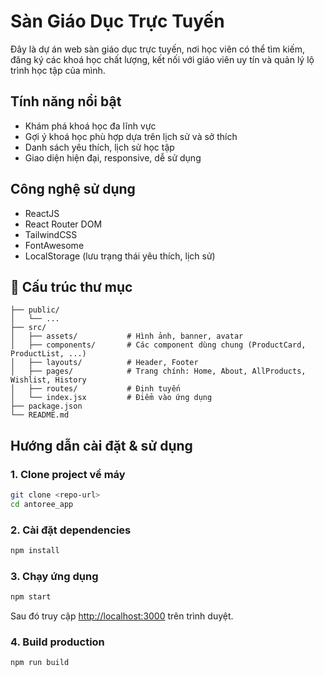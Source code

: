 # Sàn Giáo Dục Trực Tuyến

Đây là dự án web sàn giáo dục trực tuyến, nơi học viên có thể tìm kiếm, đăng ký các khoá học chất lượng, kết nối với giáo viên uy tín và quản lý lộ trình học tập của mình.

## Tính năng nổi bật
- Khám phá khoá học đa lĩnh vực
- Gợi ý khoá học phù hợp dựa trên lịch sử và sở thích
- Danh sách yêu thích, lịch sử học tập
- Giao diện hiện đại, responsive, dễ sử dụng

## Công nghệ sử dụng
- ReactJS 
- React Router DOM
- TailwindCSS
- FontAwesome
- LocalStorage (lưu trạng thái yêu thích, lịch sử)

## 📁 Cấu trúc thư mục
```
├── public/
│   └── ...
├── src/
│   ├── assets/           # Hình ảnh, banner, avatar
│   ├── components/       # Các component dùng chung (ProductCard, ProductList, ...)
│   ├── layouts/          # Header, Footer
│   ├── pages/            # Trang chính: Home, About, AllProducts, Wishlist, History
│   ├── routes/           # Định tuyến
│   └── index.jsx         # Điểm vào ứng dụng
├── package.json
└── README.md
```

## Hướng dẫn cài đặt & sử dụng

### 1. Clone project về máy
```bash
git clone <repo-url>
cd antoree_app
```

### 2. Cài đặt dependencies
```bash
npm install
```

### 3. Chạy ứng dụng
```bash
npm start
```
Sau đó truy cập [http://localhost:3000](http://localhost:3000) trên trình duyệt.

### 4. Build production
```bash
npm run build
```


